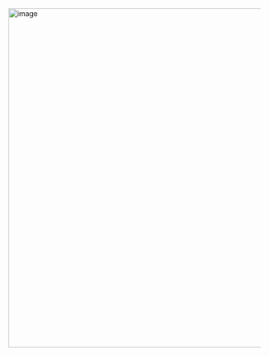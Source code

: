 <img width="677" alt="image" src="https://user-images.githubusercontent.com/63268327/162650251-ec41acd2-410e-4167-a9f1-902621d79618.png">
